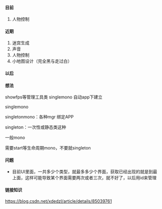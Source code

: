 #### 目前

1.  人物控制

#### 近期

1.  迷宫生成
2.  声音
3.  人物控制
4.  小地图设计（完全黑与走过白）

#### 以后



#### 想法

showfps等管理工具类 singlemono 自动app下建立

singlemono

singletonmono：各种mgr 绑定APP

singleton：一次性或静态类这种

一般mono

需要start等生命周期mono，不要就singleton

#### 问题

-   目前UI里面，一共多少个类型，就最多多少个界面，获取已经出现的就是到最上面，这样可能导致某个界面需要两次或者三次，就不好了，以后用id来管理

#### 链接知识

https://blog.csdn.net/xdedzl/article/details/85039761

